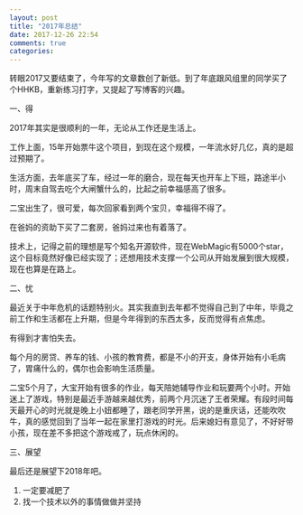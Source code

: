 ```yaml
---
layout: post
title: "2017年总结"
date: 2017-12-26 22:54
comments: true
categories: 
---
```

转眼2017又要结束了，今年写的文章数创了新低。到了年底跟风组里的同学买了个HHKB，重新练习打字，又提起了写博客的兴趣。

一、得

2017年其实是很顺利的一年，无论从工作还是生活上。

工作上面，15年开始票牛这个项目，到现在这个规模，一年流水好几亿，真的是超过预期了。

生活方面，去年底买了车，经过一年的磨合，现在每天也开车上下班，路途半小时，周末自驾去吃个大闸蟹什么的，比起之前幸福感高了很多。

二宝出生了，很可爱，每次回家看到两个宝贝，幸福得不得了。

在爸妈的资助下买了二套房，爸妈过来也有着落了。

技术上，记得之前的理想是写个知名开源软件，现在WebMagic有5000个star，这个目标竟然好像已经实现了；还想用技术支撑一个公司从开始发展到很大规模，现在也算是在路上。

二、忧

最近关于中年危机的话题特别火。其实我直到去年都不觉得自己到了中年，毕竟之前工作和生活都在上升期，但是今年得到的东西太多，反而觉得有点焦虑。

有得到才害怕失去。

每个月的房贷、养车的钱、小孩的教育费，都是不小的开支，身体开始有小毛病了，胃痛什么的，偶尔也会影响生活质量。

二宝5个月了，大宝开始有很多的作业，每天陪她辅导作业和玩要两个小时。开始迷上了游戏，特别是最近手游越来越优秀，前两个月沉迷了王者荣耀。有段时间每天最开心的时光就是晚上小妞都睡了，跟老同学开黑，说的是重庆话，还能吹吹牛，真的感觉回到了当年一起在家里打游戏的时光。后来媳妇有意见了，不好好带小孩，现在差不多把这个游戏戒了，玩点休闲的。

三、展望

最后还是展望下2018年吧。

1. 一定要减肥了
2. 找一个技术以外的事情做做并坚持